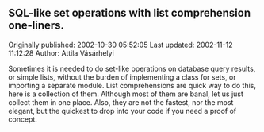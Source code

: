 ## SQL-like set operations with list comprehension one-liners. 
Originally published: 2002-10-30 05:52:05 
Last updated: 2002-11-12 11:12:28 
Author: Attila Vásárhelyi 
 
Sometimes it is needed to do set-like operations on database query results, or simple lists, without the burden of implementing a class for sets, or importing a separate module. List comprehensions are quick way to do this, here is a collection of them. Although most of them are banal, let us just collect them in one place. Also, they are not the fastest, nor the most elegant, but the quickest to drop into your code if you need a proof of concept.